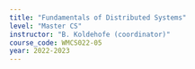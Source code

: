 ```yaml
---
title: "Fundamentals of Distributed Systems"
level: "Master CS"
instructor: "B. Koldehofe (coordinator)"
course_code: WMCS022-05
year: 2022-2023
---
```

